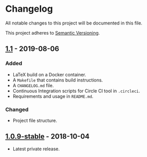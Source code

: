 # Changelog

All notable changes to this project will be documented in this file.

This project adheres to [Semantic Versioning](http://semver.org/).

## [1.1] - 2019-08-06

### Added

- LaTeX build on a Docker container.
- A ```Makefile``` that contains build instructions.
- A ```CHANGELOG.md``` file.
- Continuous Integration scripts for Circle CI tool in ```.circleci```.
- Requirements and usage in ```README.md```.

### Changed

- Project file structure.

## [1.0.9-stable] - 2018-10-04

- Latest private release.

[1.0.9-stable]: https://github.com/FlorentinTh/TemplateLaTeXUQAC/releases/tag/v1.0.9-stable

[1.1]: https://github.com/florentinth/FlOS/compare/v1.0.9-stable...v1.1
